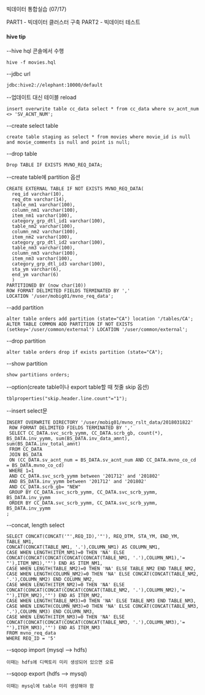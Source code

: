 빅데이터 통합실습 (07/17)

PART1 - 빅데이터 클러스터 구축
PART2 - 빅데이터 테스트

#### hive tip
--hive hql 콘솔에서 수행
```
hive -f movies.hql
```

--jdbc url
```
jdbc:hive2://elephant:10000/default
```

--업데이트 대신 테이블 reload
```
insert overwrite table cc_data select * from cc_data where sv_acnt_num <> 'SV_ACNT_NUM';
```

--create select table 
```
create table staging as select * from movies where movie_id is null and movie_comments is null and point is null;
```

--drop table
```
Drop TABLE IF EXISTS MVNO_REQ_DATA;
```

--create table에 partition 옵션
```
CREATE EXTERNAL TABLE IF NOT EXISTS MVNO_REQ_DATA(
  req_id varchar(10),
  req_dtm varchar(14),
  table_nm1 varchar(100),
  column_nm1 varchar(100),
  item_nm1 varchar(100),
  category_grp_dtl_id1 varchar(100),
  table_nm2 varchar(100),
  column_nm2 varchar(100),
  item_nm2 varchar(100),
  category_grp_dtl_id2 varchar(100),
  table_nm3 varchar(100),
  column_nm3 varchar(100),
  item_nm3 varchar(100),
  category_grp_dtl_id3 varchar(100),
  sta_ym varchar(6),
  end_ym varchar(6)
  )
PARTITIONED BY (now char(10))
ROW FORMAT DELIMITED FIELDS TERMINATED BY ','
LOCATION '/user/mobig01/mvno_req_data';
```

--add partition
```
alter table orders add partition (state="CA") location '/tables/CA';
ALTER TABLE COMMON ADD PARTITION IF NOT EXISTS (setkey='/user/common/external') LOCATION '/user/common/external';
```

--drop partition
```
alter table orders drop if exists partition (state="CA");
```

--show partition
```
show partitions orders;
```

--option(create table이나 export table할 때 첫줄 skip 옵션)
```
tblproperties("skip.header.line.count"="1");
```

--insert select문
```
INSERT OVERWRITE DIRECTORY '/user/mobig01/mvno_rslt_data/2018031822'
 ROW FORMAT DELIMITED FIELDS TERMINATED BY ','
 SELECT CC_DATA.svc_scrb_yymm, CC_DATA.scrb_gb, count(*), BS_DATA.inv_yymm, sum(BS_DATA.inv_data_amnt), sum(BS_DATA.inv_total_amnt)	
 FROM CC_DATA
 JOIN BS_DATA
 ON (CC_DATA.sv_acnt_num = BS_DATA.sv_acnt_num AND CC_DATA.mvno_co_cd = BS_DATA.mvno_co_cd)
 WHERE 1=1
 AND CC_DATA.svc_scrb_yymm between '201712' and '201802'
 AND BS_DATA.inv_yymm between '201712' and '201802'
 AND CC_DATA.scrb_gb= "NEW"
 GROUP BY CC_DATA.svc_scrb_yymm, CC_DATA.svc_scrb_yymm, BS_DATA.inv_yymm
 ORDER BY CC_DATA.svc_scrb_yymm, CC_DATA.svc_scrb_yymm, BS_DATA.inv_yymm
;
```

--concat, length select
```
SELECT CONCAT(CONCAT('"',REQ_ID),'"'), REQ_DTM, STA_YM, END_YM, TABLE_NM1,
CONCAT(CONCAT(TABLE_NM1, '.'),COLUMN_NM1) AS COLUMN_NM1,
CASE WHEN LENGTH(ITEM_NM1)=0 THEN 'NA' ELSE CONCAT(CONCAT(CONCAT(CONCAT(CONCAT(TABLE_NM1, '.'),COLUMN_NM1),'= "'),ITEM_NM1),'"') END AS ITEM_NM1,
CASE WHEN LENGTH(TABLE_NM2)=0 THEN 'NA' ELSE TABLE_NM2 END TABLE_NM2,
CASE WHEN LENGTH(COLUMN_NM2)=0 THEN 'NA' ELSE CONCAT(CONCAT(TABLE_NM2, '.'),COLUMN_NM2) END COLUMN_NM2,
CASE WHEN LENGTH(ITEM_NM2)=0 THEN 'NA' ELSE CONCAT(CONCAT(CONCAT(CONCAT(CONCAT(TABLE_NM2, '.'),COLUMN_NM2),'= "'),ITEM_NM2),'"') END AS ITEM_NM2,
CASE WHEN LENGTH(TABLE_NM3)=0 THEN 'NA' ELSE TABLE_NM3 END TABLE_NM3,
CASE WHEN LENGTH(COLUMN_NM3)=0 THEN 'NA' ELSE CONCAT(CONCAT(TABLE_NM3, '.'),COLUMN_NM3) END COLUMN_NM3,
CASE WHEN LENGTH(ITEM_NM3)=0 THEN 'NA' ELSE CONCAT(CONCAT(CONCAT(CONCAT(CONCAT(TABLE_NM3, '.'),COLUMN_NM3),'= "'),ITEM_NM3),'"') END AS ITEM_NM3
FROM mvno_req_data
WHERE REQ_ID = '5'
```

--sqoop import (mysql --> hdfs)
```
이때는 hdfs에 디렉토리 미리 생성되어 있으면 오류
```

--sqoop export (hdfs --> mysql)
```
이때는 mysql에 table 미리 생성해야 함
```


